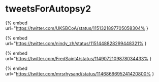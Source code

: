 # tweetsForAutopsy2

{% embed url="https://twitter.com/UKSBCoA/status/1151321897705058304% }

{% embed url="https://twitter.com/nindy_zh/status/1151448828299448321% }

{% embed url="https://twitter.com/FredSaint4/status/1149072109878034433% }

{% embed url="https://twitter.com/mrsrhysand/status/1146866695241420800% }


